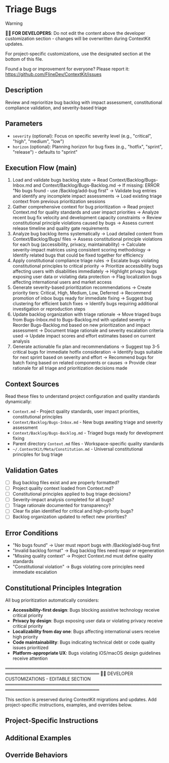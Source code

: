 # Triage Bugs
<!-- Template Version: 0 | ContextKit: 0.0.0 | Updated: 2025-01-26 -->

> [!WARNING]
> **👩‍💻 FOR DEVELOPERS**: Do not edit the content above the developer customization section - changes will be overwritten during ContextKit updates.
>
> For project-specific customizations, use the designated section at the bottom of this file.
>
> Found a bug or improvement for everyone? Please report it: https://github.com/FlineDev/ContextKit/issues

## Description
Review and reprioritize bug backlog with impact assessment, constitutional compliance validation, and severity-based triage

## Parameters
- `severity` (optional): Focus on specific severity level (e.g., "critical", "high", "medium", "low")
- `horizon` (optional): Planning horizon for bug fixes (e.g., "hotfix", "sprint", "release") - defaults to "sprint"

## Execution Flow (main)
1. Load and validate bugs backlog state
   → Read Context/Backlog/Bugs-Inbox.md and Context/Backlog/Bugs-Backlog.md
   → If missing: ERROR "No bugs found - use /Backlog/add-bug first"
   → Validate bug entries and identify any incomplete impact assessments
   → Load existing triage context from previous prioritization sessions
2. Gather comprehensive context for bug prioritization
   → Read project Context.md for quality standards and user impact priorities
   → Analyze recent bug fix velocity and development capacity constraints
   → Review constitutional principle violations caused by bugs
   → Assess current release timeline and quality gate requirements
3. Analyze bug backlog items systematically
   → Load detailed content from Context/Backlog/Bugs/ files
   → Assess constitutional principle violations for each bug (accessibility, privacy, maintainability)
   → Calculate severity-impact matrices using consistent scoring methodology
   → Identify related bugs that could be fixed together for efficiency
4. Apply constitutional compliance triage rules
   → Escalate bugs violating constitutional principles to critical priority
   → Prioritize accessibility bugs affecting users with disabilities immediately
   → Highlight privacy bugs exposing user data or violating data protection
   → Flag localization bugs affecting international users and market access
5. Generate severity-based prioritization recommendations
   → Create priority tiers: Critical, High, Medium, Low, Deferred
   → Recommend promotion of inbox bugs ready for immediate fixing
   → Suggest bug clustering for efficient batch fixes
   → Identify bugs requiring additional investigation or reproduction steps
6. Update backlog organization with triage rationale
   → Move triaged bugs from Bugs-Inbox.md to Bugs-Backlog.md with updated severity
   → Reorder Bugs-Backlog.md based on new prioritization and impact assessment
   → Document triage rationale and severity escalation criteria used
   → Update impact scores and effort estimates based on current analysis
7. Generate actionable fix plan and recommendations
   → Suggest top 3-5 critical bugs for immediate hotfix consideration
   → Identify bugs suitable for next sprint based on severity and effort
   → Recommend bugs for batch fixing based on related components or causes
   → Provide clear rationale for all triage and prioritization decisions made

## Context Sources
Read these files to understand project configuration and quality standards dynamically:
- `Context.md` - Project quality standards, user impact priorities, constitutional principles
- `Context/Backlog/Bugs-Inbox.md` - New bugs awaiting triage and severity assessment
- `Context/Backlog/Bugs-Backlog.md` - Triaged bugs ready for development fixing
- Parent directory `Context.md` files - Workspace-specific quality standards
- `~/.ContextKit/Meta/Constitution.md` - Universal constitutional principles for bug triage

## Validation Gates
- [ ] Bug backlog files exist and are properly formatted?
- [ ] Project quality context loaded from Context.md?
- [ ] Constitutional principles applied to bug triage decisions?
- [ ] Severity-impact analysis completed for all bugs?
- [ ] Triage rationale documented for transparency?
- [ ] Clear fix plan identified for critical and high-priority bugs?
- [ ] Backlog organization updated to reflect new priorities?

## Error Conditions
- "No bugs found" → User must report bugs with /Backlog/add-bug first
- "Invalid backlog format" → Bug backlog files need repair or regeneration
- "Missing quality context" → Project Context.md must define quality standards
- "Constitutional violation" → Bugs violating core principles need immediate escalation

## Constitutional Principles Integration
All bug prioritization automatically considers:
- **Accessibility-first design**: Bugs blocking assistive technology receive critical priority
- **Privacy by design**: Bugs exposing user data or violating privacy receive critical priority
- **Localizability from day one**: Bugs affecting international users receive high priority
- **Code maintainability**: Bugs indicating technical debt or code quality issues prioritized
- **Platform-appropriate UX**: Bugs violating iOS/macOS design guidelines receive attention

════════════════════════════════════════════════════════════════════════════════
👩‍💻 DEVELOPER CUSTOMIZATIONS - EDITABLE SECTION
════════════════════════════════════════════════════════════════════════════════

This section is preserved during ContextKit migrations and updates.
Add project-specific instructions, examples, and overrides below.

## Project-Specific Instructions

<!-- Add project-specific guidance here -->

## Additional Examples

<!-- Add examples specific to your project here -->

## Override Behaviors

<!-- Document any project-specific overrides here -->